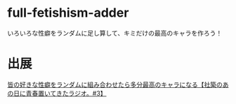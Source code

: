 # full-fetishism-adder
いろいろな性癖をランダムに足し算して、キミだけの最高のキャラを作ろう！

# 出展
[皆の好きな性癖をランダムに組み合わせたら多分最高のキャラになる【社築のあの日に青春置いてきたラジオ。#3】](https://youtu.be/qfubzdA6OHI)
